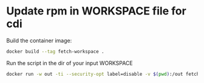 # Update rpm in WORKSPACE file for cdi
Build the container image:
```bash
docker build --tag fetch-workspace . 
```
Run the script in the dir of your input WORKSPACE
```bash
docker run -w out -ti --security-opt label=disable -v $(pwd):/out fetch-workspace python3 fetch-repo-workspace.py -i WORKSPACE -w
```


